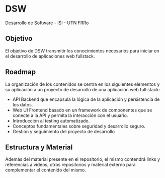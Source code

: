 # DSW
Desarrollo de Software - ISI - UTN FRRo

## Objetivo
El objetivo de DSW transmitir los conocimientos necesarios para iniciar en el desarrollo de aplicaciones web fullstack.


## Roadmap
La organización de los contenidos se centra en los siguientes elementos y su aplicación a un proyecto de desarrollo de una aplicación web full stack:
* API Backend que encapsula la lógica de la aplicación y persistencia de los datos.
* Web UI Frontend basado en un framework de componentes que se conecte a la API y permita la interacción con el usuario.
* Introducción al testing automatizado.
* Conceptos fundamentales sobre seguridad y desarrollo seguro.
* Gestión y seguimiento del proyecto de desarrollo

## Estructura y Material

Además del material presente en el repositorio, el mismo contendrá links y referencias a videos, otros repositorios y material externo para complementar el contenido del mismo.
